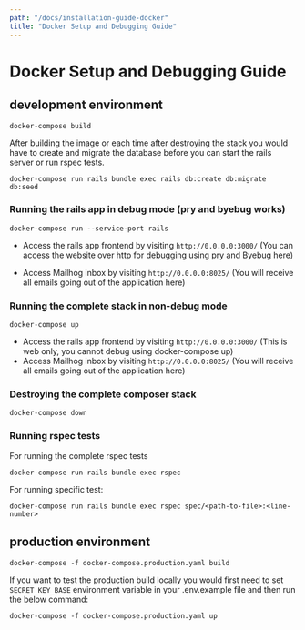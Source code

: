 ```yaml
---
path: "/docs/installation-guide-docker"
title: "Docker Setup and Debugging Guide"
---
```


# Docker Setup and Debugging Guide

## development environment

```
docker-compose build
```

After building the image or each time after destroying the stack you would have to create and migrate the database before you can start the rails server or run rspec tests. 

```
docker-compose run rails bundle exec rails db:create db:migrate db:seed
```

### Running the rails app in debug mode (pry and byebug works)

```
docker-compose run --service-port rails
```

* Access the rails app frontend by visiting `http://0.0.0.0:3000/` (You can access the website over http for debugging using pry and Byebug here)

* Access Mailhog inbox by visiting `http://0.0.0.0:8025/` (You will receive all emails going out of the application here)

### Running the complete stack in non-debug mode 

```
docker-compose up
```

* Access the rails app frontend by visiting `http://0.0.0.0:3000/` (This is web only, you cannot debug using docker-compose up)
* Access Mailhog inbox by visiting `http://0.0.0.0:8025/` (You will receive all emails going out of the application here)

### Destroying the complete composer stack

```
docker-compose down
```

### Running rspec tests

For running the complete rspec tests

```
docker-compose run rails bundle exec rspec
```

For running specific test:

```
docker-compose run rails bundle exec rspec spec/<path-to-file>:<line-number>
```

## production environment

```
docker-compose -f docker-compose.production.yaml build
```

If you want to test the production build locally you would first need to set `SECRET_KEY_BASE` environment variable in your .env.example file and then run the below command:

```
docker-compose -f docker-compose.production.yaml up
```